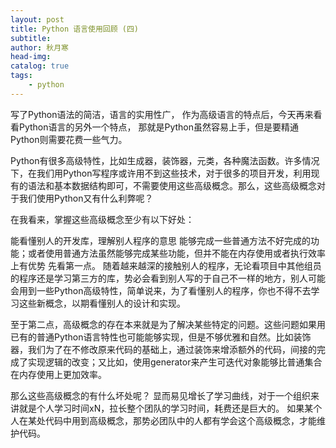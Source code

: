 ```yaml
---
layout: post
title: Python 语言使用回顾 (四)
subtitle: 
author: 秋月寒
head-img: 
catalog: true
tags:
    - python
---
```



写了Python语法的简洁，语言的实用性广， 作为高级语言的特点后，今天再来看看Python语言的另外一个特点， 那就是Python虽然容易上手，但是要精通Python则需要花费一些气力。

Python有很多高级特性，比如生成器，装饰器，元类，各种魔法函数。许多情况下，在我们用Python写程序或许用不到这些技术，对于很多的项目开发，利用现有的语法和基本数据结构即可，不需要使用这些高级概念。那么，这些高级概念对于我们使用Python又有什么利弊呢？

在我看来，掌握这些高级概念至少有以下好处：

能看懂别人的开发库，理解别人程序的意思
能够完成一些普通方法不好完成的功能；或者使用普通方法虽然能够完成某些功能，但并不能在内存使用或者执行效率上有优势
先看第一点。 随着越来越深的接触别人的程序，无论看项目中其他组员的程序还是学习第三方的库，势必会看到别人写的于自己不一样的地方，别人可能会用到一些Python高级特性，简单说来，为了看懂别人的程序，你也不得不去学习这些新概念，以期看懂别人的设计和实现。

至于第二点，高级概念的存在本来就是为了解决某些特定的问题。这些问题如果用已有的普通Python语言特性也可能能够实现，但是不够优雅和自然。比如装饰器，我们为了在不修改原来代码的基础上，通过装饰来增添额外的代码，间接的完成了实现逻辑的改变；又比如，使用generator来产生可迭代对象能够比普通集合在内存使用上更加效率。

那么这些高级概念的有什么坏处呢？ 显而易见增长了学习曲线，对于一个组织来讲就是个人学习时间xN，拉长整个团队的学习时间，耗费还是巨大的。 如果某个人在某处代码中用到高级概念，那势必团队中的人都有学会这个高级概念，才能维护代码。
